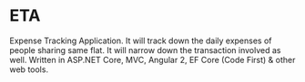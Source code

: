 # ETA
Expense Tracking Application. It will track down the daily expenses of people sharing same flat. It will narrow down the transaction involved as well. Written in ASP.NET Core,  MVC, Angular 2, EF Core (Code First) &amp; other web tools.
